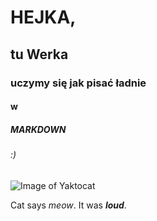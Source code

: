 # HEJKA,
## tu Werka
### uczymy się jak pisać ładnie 
#### w
##### MARKDOWN
###### :)

![Image of Yaktocat](https://octodex.github.com/images/yaktocat.png)

Cat says *meow*. It was ***loud***.
